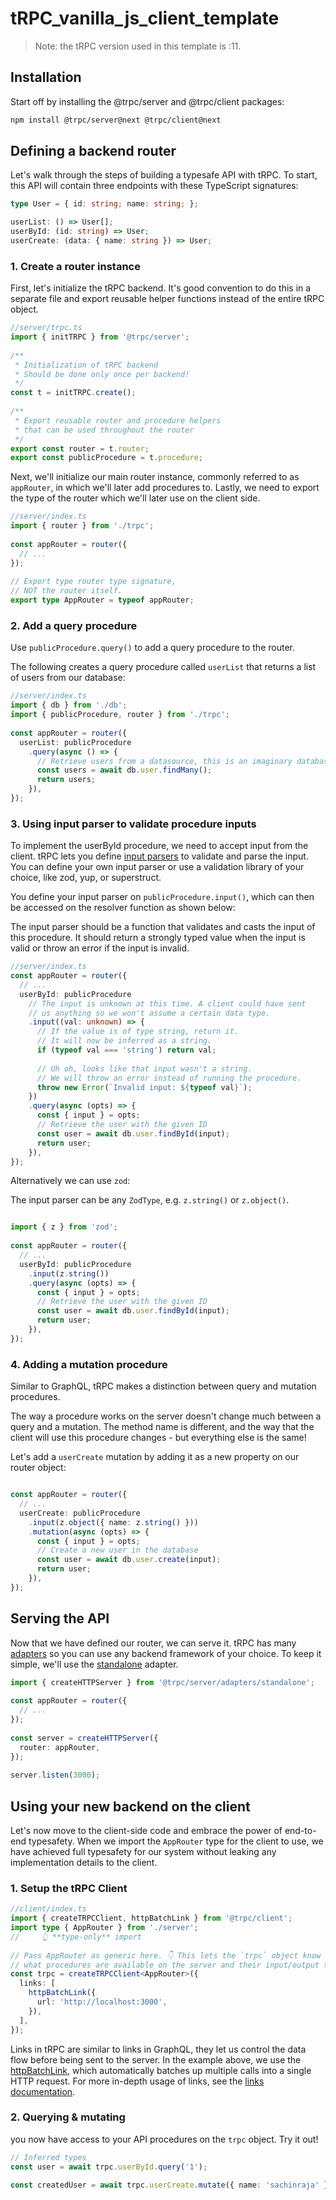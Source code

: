# tRPC_vanilla_js_client_template

> Note: the tRPC version used in this template is :11.

## Installation

Start off by installing the @trpc/server and @trpc/client packages:

```bash
npm install @trpc/server@next @trpc/client@next
```

## Defining a backend router

Let's walk through the steps of building a typesafe API with tRPC. To start, this API will contain three endpoints with these TypeScript signatures:

```typescript
type User = { id: string; name: string; };

userList: () => User[];
userById: (id: string) => User;
userCreate: (data: { name: string }) => User;
```

### 1. Create a router instance
First, let's initialize the tRPC backend. It's good convention to do this in a separate file and export reusable helper functions instead of the entire tRPC object.

```typescript
//server/trpc.ts
import { initTRPC } from '@trpc/server';
 
/**
 * Initialization of tRPC backend
 * Should be done only once per backend!
 */
const t = initTRPC.create();
 
/**
 * Export reusable router and procedure helpers
 * that can be used throughout the router
 */
export const router = t.router;
export const publicProcedure = t.procedure;
```
Next, we'll initialize our main router instance, commonly referred to as `appRouter`, in which we'll later add procedures to. Lastly, we need to export the type of the router which we'll later use on the client side.

```typescript
//server/index.ts
import { router } from './trpc';
 
const appRouter = router({
  // ...
});
 
// Export type router type signature,
// NOT the router itself.
export type AppRouter = typeof appRouter;
```

### 2. Add a query procedure
Use `publicProcedure.query()` to add a query procedure to the router.

The following creates a query procedure called `userList` that returns a list of users from our database:

```typescript
//server/index.ts
import { db } from './db';
import { publicProcedure, router } from './trpc';
 
const appRouter = router({
  userList: publicProcedure
    .query(async () => {
      // Retrieve users from a datasource, this is an imaginary database
      const users = await db.user.findMany();
      return users;
    }),
});
```

### 3. Using input parser to validate procedure inputs

To implement the userById procedure, we need to accept input from the client. tRPC lets you define [input parsers](https://trpc.io/docs/server/procedures#input-validation) to validate and parse the input. You can define your own input parser or use a validation library of your choice, like zod, yup, or superstruct.

You define your input parser on `publicProcedure.input()`, which can then be accessed on the resolver function as shown below:

The input parser should be a function that validates and casts the input of this procedure. It should return a strongly typed value when the input is valid or throw an error if the input is invalid.

```typescript 
//server/index.ts
const appRouter = router({
  // ...
  userById: publicProcedure
    // The input is unknown at this time. A client could have sent
    // us anything so we won't assume a certain data type.
    .input((val: unknown) => {
      // If the value is of type string, return it.
      // It will now be inferred as a string.
      if (typeof val === 'string') return val;
 
      // Uh oh, looks like that input wasn't a string.
      // We will throw an error instead of running the procedure.
      throw new Error(`Invalid input: ${typeof val}`);
    })
    .query(async (opts) => {
      const { input } = opts;
      // Retrieve the user with the given ID
      const user = await db.user.findById(input);
      return user;
    }),
});
```

Alternatively we can use `zod`:

The input parser can be any `ZodType`, e.g. `z.string()` or `z.object()`.

```typescript 

import { z } from 'zod';
 
const appRouter = router({
  // ...
  userById: publicProcedure
    .input(z.string())
    .query(async (opts) => {
      const { input } = opts;
      // Retrieve the user with the given ID
      const user = await db.user.findById(input);
      return user;
    }),
});
```

### 4. Adding a mutation procedure

Similar to GraphQL, tRPC makes a distinction between query and mutation procedures.

The way a procedure works on the server doesn't change much between a query and a mutation. The method name is different, and the way that the client will use this procedure changes - but everything else is the same!

Let's add a `userCreate` mutation by adding it as a new property on our router object:

```typescript 

const appRouter = router({
  // ...
  userCreate: publicProcedure
    .input(z.object({ name: z.string() }))
    .mutation(async (opts) => {
      const { input } = opts;
      // Create a new user in the database
      const user = await db.user.create(input);
      return user;
    }),
});
```
## Serving the API
Now that we have defined our router, we can serve it. tRPC has many [adapters](https://trpc.io/docs/server/adapters) so you can use any backend framework of your choice. To keep it simple, we'll use the [standalone](https://trpc.io/docs/server/adapters/standalone) adapter.

```typescript
import { createHTTPServer } from '@trpc/server/adapters/standalone';
 
const appRouter = router({
  // ...
});
 
const server = createHTTPServer({
  router: appRouter,
});
 
server.listen(3000);
```
## Using your new backend on the client
Let's now move to the client-side code and embrace the power of end-to-end typesafety. When we import the `AppRouter` type for the client to use, we have achieved full typesafety for our system without leaking any implementation details to the client.

### 1. Setup the tRPC Client

```typescript 
//client/index.ts
import { createTRPCClient, httpBatchLink } from '@trpc/client';
import type { AppRouter } from './server';
//     👆 **type-only** import
 
// Pass AppRouter as generic here. 👇 This lets the `trpc` object know
// what procedures are available on the server and their input/output types.
const trpc = createTRPCClient<AppRouter>({
  links: [
    httpBatchLink({
      url: 'http://localhost:3000',
    }),
  ],
});
```
Links in tRPC are similar to links in GraphQL, they let us control the data flow before being sent to the server. In the example above, we use the [httpBatchLink](https://trpc.io/docs/client/links/httpBatchLink), which automatically batches up multiple calls into a single HTTP request. For more in-depth usage of links, see the [links documentation](https://trpc.io/docs/client/links).

### 2. Querying & mutating
you now have access to your API procedures on the `trpc` object. Try it out!
```typescript 
// Inferred types
const user = await trpc.userById.query('1');
 
const createdUser = await trpc.userCreate.mutate({ name: 'sachinraja' });
```











